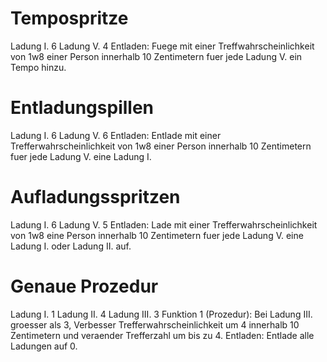 # Tempospritze
Ladung I. 6
Ladung V. 4
Entladen: Fuege mit einer Treffwahrscheinlichkeit von 1w8 einer Person innerhalb 10 Zentimetern fuer jede Ladung V. ein Tempo hinzu.
# Entladungspillen
Ladung I. 6
Ladung V. 6
Entladen: Entlade mit einer Trefferwahrscheinlichkeit von 1w8 einer Person innerhalb 10 Zentimetern fuer jede Ladung V. eine Ladung I.
# Aufladungsspritzen
Ladung I. 6
Ladung V. 5
Entladen: Lade mit einer Trefferwahrscheinlichkeit von 1w8 eine Person innerhalb 10 Zentimetern fuer jede Ladung V. eine Ladung I. oder Ladung II. auf.
# Genaue Prozedur
Ladung I. 1
Ladung II. 4
Ladung III. 3
Funktion 1 (Prozedur): Bei Ladung III. groesser als 3, Verbesser Trefferwahrscheinlichkeit um 4 innerhalb 10 Zentimetern und veraender Trefferzahl um bis zu 4.
Entladen: Entlade alle Ladungen auf 0.